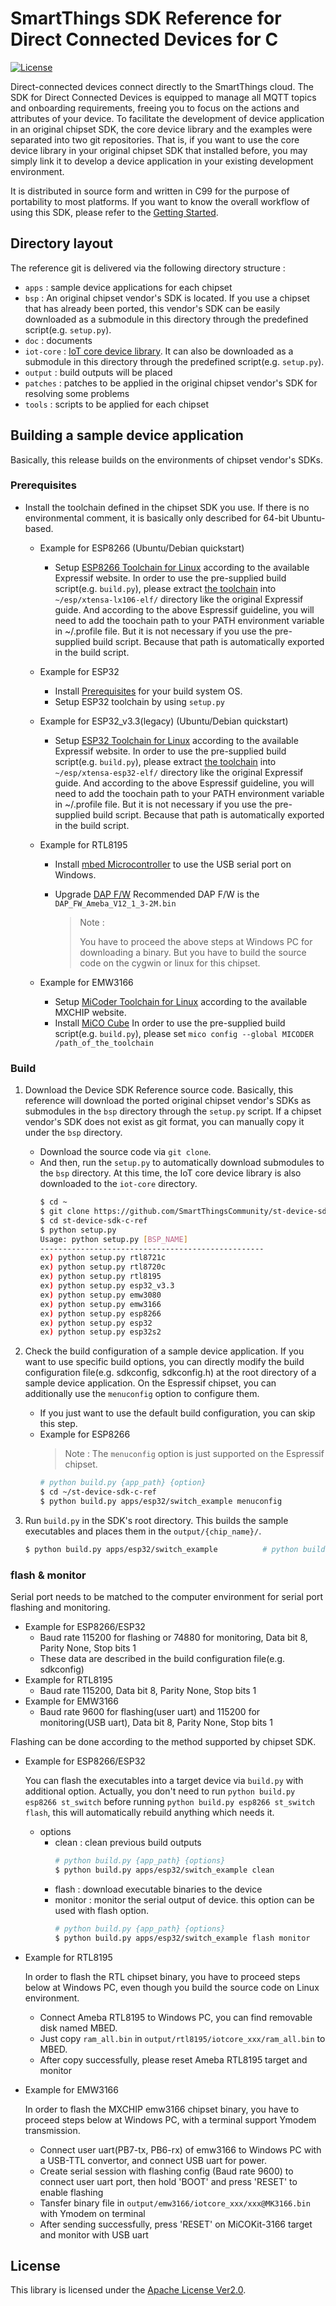 # SmartThings SDK Reference for Direct Connected Devices for C

[![License](https://img.shields.io/badge/licence-Apache%202.0-brightgreen.svg?style=flat)](LICENSE)

Direct-connected devices connect directly to the SmartThings cloud. The SDK for Direct Connected Devices is equipped to manage all MQTT topics and onboarding requirements, freeing you to focus on the actions and attributes of your device. To facilitate the development of device application in an original chipset SDK, the core device library and the examples were separated into two git repositories. That is, if you want to use the core device library in your original chipset SDK that installed before, you may simply link it to develop a device application in your existing development environment.

It is distributed in source form and written in C99 for the purpose of portability to most platforms. If you want to know the overall workflow of using this SDK, please refer to the [Getting Started](https://github.com/SmartThingsCommunity/st-device-sdk-c-ref/blob/master/doc/getting_started.md).

## Directory layout

The reference git is delivered via the following directory structure :

- `apps` : sample device applications for each chipset
- `bsp` : An original chipset vendor's SDK is located.  If you use a chipset that has already been ported, this vendor's SDK can be easily downloaded as a submodule in this directory through the predefined script(e.g. `setup.py`).
- `doc` : documents
- `iot-core` : [IoT core device library](https://github.com/SmartThingsCommunity/st-device-sdk-c). It can also be downloaded as a submodule in this directory through the predefined script(e.g. `setup.py`).
- `output` : build outputs will be placed
- `patches` : patches to be applied in the original chipset vendor's SDK for resolving some problems
- `tools` : scripts to be applied for each chipset

## Building a sample device application

Basically, this release builds on the environments of chipset vendor's SDKs.

### Prerequisites

- Install the toolchain defined in the chipset SDK you use. If there is no environmental comment, it is basically only described for 64-bit Ubuntu-based.
  - Example for ESP8266 (Ubuntu/Debian quickstart)
    - Setup [ESP8266 Toolchain for Linux](https://docs.espressif.com/projects/esp8266-rtos-sdk/en/latest/get-started/linux-setup.html) according to the available Expressif website.
      In order to use the pre-supplied build script(e.g. `build.py`), please extract [the toolchain](https://dl.espressif.com/dl/xtensa-lx106-elf-linux64-1.22.0-100-ge567ec7-5.2.0.tar.gz) into `~/esp/xtensa-lx106-elf/` directory like the original Expressif guide. And according to the above Espressif guideline, you will need to add the toochain path to your PATH environment variable in ~/.profile file. But it is not necessary if you use the pre-supplied build script. Because that path is automatically exported in the build script.

  - Example for ESP32
    - Install [Prerequisites](https://docs.espressif.com/projects/esp-idf/en/stable/get-started/index.html#step-1-install-prerequisites) for your build system OS.
    - Setup ESP32 toolchain by using `setup.py`

  - Example for ESP32_v3.3(legacy) (Ubuntu/Debian quickstart)
    - Setup [ESP32 Toolchain for Linux](https://docs.espressif.com/projects/esp-idf/en/release-v3.3/get-started/index.html#setup-toolchain) according to the available Expressif website.
      In order to use the pre-supplied build script(e.g. `build.py`), please extract [the toolchain](https://dl.espressif.com/dl/xtensa-esp32-elf-linux64-1.22.0-80-g6c4433a-5.2.0.tar.gz) into `~/esp/xtensa-esp32-elf/` directory like the original Expressif guide. And according to the above Espressif guideline, you will need to add the toochain path to your PATH environment variable in ~/.profile file. But it is not necessary if you use the pre-supplied build script. Because that path is automatically exported in the build script.

  - Example for RTL8195

    - Install [mbed Microcontroller](https://os.mbed.com/handbook/Windows-serial-configuration) to use the USB serial port on Windows.
    - Upgrade [DAP F/W](https://www.amebaiot.com/en/change-dap-firmware/)
      Recommended DAP F/W is the `DAP_FW_Ameba_V12_1_3-2M.bin`

      > Note :
      >
      > You have to proceed the above steps at Windows PC for downloading a binary. But you have to build the source code on the cygwin or linux for this chipset.

  - Example for EMW3166

    - Setup [MiCoder Toolchain for Linux](http://firmware.mxchip.com/MiCoder_v1.1.Linux.tar.gz) according to the available MXCHIP website.
    - Install [MiCO Cube](http://developer.mxchip.com/developer/md/bWljby1oYW5kYm9vay8yLk1pQ09fdG9vbHMvc2VjX2xpbmtfcGFnZS9NaUNPX0N1YmVfRW5nbGlzaC5tZA)
      In order to use the pre-supplied build script(e.g. `build.py`), please set `mico config --global MICODER /path_of_the_toolchain`

### Build

1. Download the Device SDK Reference source code. Basically, this reference will download the ported original chipset vendor's SDKs as submodules in the `bsp` directory through the `setup.py` script. If a chipset vendor's SDK does not exist as git format, you can manually copy it under the `bsp` directory.

   - Download the source code via `git clone`.
   - And then, run the `setup.py` to automatically download submodules to the `bsp` directory. At this time, the IoT core device library is also downloaded to the `iot-core` directory.
     ```sh
     $ cd ~
     $ git clone https://github.com/SmartThingsCommunity/st-device-sdk-c-ref.git
     $ cd st-device-sdk-c-ref
     $ python setup.py
     Usage: python setup.py [BSP_NAME]
     --------------------------------------------------
     ex) python setup.py rtl8721c
     ex) python setup.py rtl8720c
     ex) python setup.py rtl8195
     ex) python setup.py esp32_v3.3
     ex) python setup.py emw3080
     ex) python setup.py emw3166
     ex) python setup.py esp8266
     ex) python setup.py esp32
     ex) python setup.py esp32s2
     ```

2. Check the build configuration of a sample device application. If you want to use specific build options, you can directly modify the build configuration file(e.g. sdkconfig, sdkconfig.h) at the root directory of a sample device application. On the Espressif chipset, you can additionally use the `menuconfig` option to configure them.

   - If you just want to use the default build configuration, you can skip this step.
   - Example for ESP8266
     > Note :
     > The `menuconfig` option is just supported on the Espressif chipset.
     ```sh
     # python build.py {app_path} {option}
     $ cd ~/st-device-sdk-c-ref
     $ python build.py apps/esp32/switch_example menuconfig
     ```

3. Run `build.py` in the SDK's root directory. This builds the sample executables and places them in the `output/{chip_name}/`.

   ```sh
   $ python build.py apps/esp32/switch_example          # python build.py {app_path}

   ```

### flash & monitor

Serial port needs to be matched to the computer environment for serial port flashing and monitoring.

- Example for ESP8266/ESP32
  - Baud rate 115200 for flashing or 74880 for monitoring, Data bit 8, Parity None, Stop bits 1
  - These data are described in the build configuration file(e.g.  sdkconfig)
- Example for RTL8195
  - Baud rate 115200, Data bit 8, Parity None, Stop bits 1
- Example for EMW3166
  - Baud rate 9600 for flashing(user uart) and 115200 for monitoring(USB uart), Data bit 8, Parity None, Stop bits 1

Flashing can be done according to the method supported by chipset SDK.

- Example for ESP8266/ESP32

  You can flash the executables into a target device via `build.py` with additional option. Actually, you don't need to run `python build.py esp8266 st_switch` before running `python build.py esp8266 st_switch flash`, this will automatically rebuild anything which needs it.

  - options
    - clean : clean previous build outputs
      ```sh
      # python build.py {app_path} {options}
      $ python build.py apps/esp32/switch_example clean
      ```
    - flash : download executable binaries to the device
    - monitor : monitor the serial output of device. this option can be used with flash option.
      ```sh
      # python build.py {app_path} {options}
      $ python build.py apps/esp32/switch_example flash monitor
      ```

- Example for RTL8195

  In order to flash the RTL chipset binary, you have to proceed steps below at Windows PC, even though you build the source code on Linux environment.
  - Connect Ameba RTL8195 to Windows PC, you can find removable disk named MBED.
  - Just copy `ram_all.bin` in `output/rtl8195/iotcore_xxx/ram_all.bin` to MBED.
  - After copy successfully, please reset Ameba RTL8195 target and monitor

- Example for EMW3166

  In order to flash the MXCHIP emw3166 chipset binary, you have to proceed steps below at Windows PC, with a terminal support Ymodem transmission.
  - Connect user uart(PB7-tx, PB6-rx) of emw3166 to Windows PC with a USB-TTL convertor, and connect USB uart for power.
  - Create serial session with flashing config (Baud rate 9600) to connect user uart port, then hold 'BOOT' and press 'RESET' to enable flashing
  - Tansfer binary file in `output/emw3166/iotcore_xxx/xxx@MK3166.bin` with Ymodem on terminal
  - After sending successfully, press 'RESET' on MiCOKit-3166 target and monitor with USB uart

## License

This library is licensed under the [Apache License Ver2.0](LICENSE).
